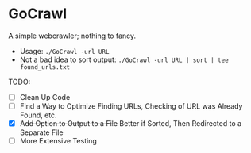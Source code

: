 # GoCrawl

A simple webcrawler; nothing to fancy.
* Usage: `./GoCrawl -url URL`
* Not a bad idea to sort output: `./GoCrawl -url URL | sort | tee found_urls.txt`

TODO:
- [ ] Clean Up Code
- [ ] Find a Way to Optimize Finding URLs, Checking of URL was Already Found, etc.
- [x] ~~Add Option to Output to a File~~ Better if Sorted, Then Redirected to a Separate File
- [ ] More Extensive Testing
